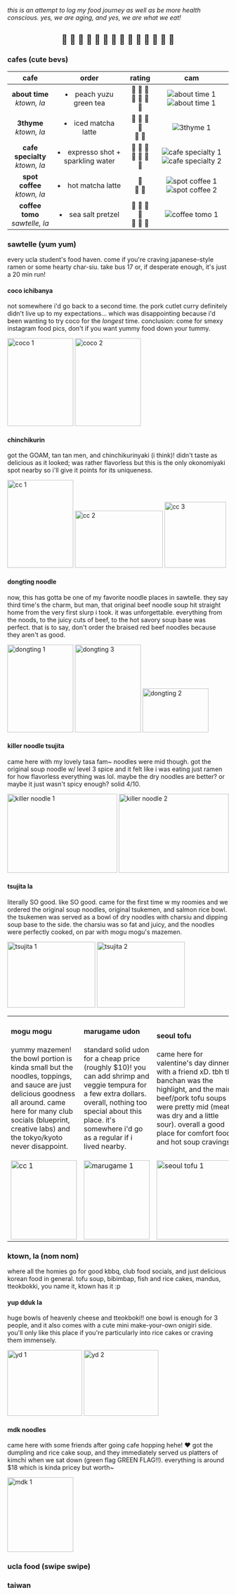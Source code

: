 *this is an attempt to log my food journey as well as be more health conscious. yes, we are aging, and yes, we are what we eat!*

## :fork_and_knife: :apple: :ramen: :rice_ball: :grapes: :fried_shrimp: :shaved_ice: :tropical_drink: :corn: :hamburger: :bento: :cake: :tangerine: :oden:
<style> h2 {text-align: center} </style>

### cafes (cute bevs)
|                  cafe                  |                   order                   |                                   rating                                    |                                                               cam                                                                |
| :------------------------------------: | :---------------------------------------: | :-------------------------------------------------------------------------: | :------------------------------------------------------------------------------------------------------------------------------: |
|   **about time** <br /> *ktown, la*    |       <li>peach yuzu green tea</li>       |            :tea: :tea: :tea: <br /> :book: :book: :book: :book:             |    <img src="/images/food/about_time.png" alt="about time 1" /> <img src="/images/food/about_time2.png" alt="about time 1"/>     |
|    **3thyme**   <br /> *ktown, la*     |        <li>iced matcha latte</li>         |                :tea: :tea: :tea: :tea: <br /> :book: :book:                 |                                       <img src="/images/food/3thyme.png" alt="3thyme 1" />                                       |
| **cafe specialty**  <br /> *ktown, la* | <li>expresso shot + sparkling water </li> |            :tea: :tea: :tea: <br /> :book: :book: :book: :book:             | <img src="/images/food/specialty1.jpg" alt="cafe specialty 1" /><img src="/images/food/specialty2.jpg" alt="cafe specialty 2" /> |
|  **spot coffee**  <br /> *ktown, la*   |        <li>hot matcha latte </li>         |                         :tea: <br /> :book: :book:                          |        <img src="/images/food/spot1.jpg" alt="spot coffee 1" />  <img src="/images/food/spot2.jpg" alt="spot coffee 2" />        |
| **coffee tomo**  <br /> *sawtelle, la* |        <li>sea salt pretzel </li>         | :croissant: :croissant: :croissant: :croissant: <br /> :book: :book: :book: |                                     <img src="/images/food/tomo1.jpg" alt="coffee tomo 1" />                                     |

### sawtelle (yum yum)

every ucla student's food haven. come if you're craving japanese-style ramen or some hearty char-siu. take bus 17 or, if desperate enough, it's just a 20 min run!

#### coco ichibanya
not somewhere i'd go back to a second time. the pork cutlet curry definitely didn't live up to my expectations... which was disappointing because i'd been wanting to try coco for the *longest* time. conclusion: come for smexy instagram food pics, don't if you want yummy food down your tummy.

<img src="/images/food/coco1.png" alt="coco 1" style="width: 150px; height: 200px"/>
<img src="/images/food/coco2.png" alt="coco 2" style="width: 150px; height: 200px"/>

#### chinchikurin
got the GOAM, tan tan men, and chinchikurinyaki (i think)! didn't taste as delicious as it looked; was rather flavorless but this is the only okonomiyaki spot nearby so i'll give it points for its uniqueness.
 
<img src="/images/food/cc1.JPG" alt="cc 1" style="width: 150px; height: 200px"/>
<img src="/images/food/cc2.JPG" alt="cc 2" style="width: 200px; height: 130px"/>
<img src="/images/food/cc3.JPG" alt="cc 3" style="width: 140px; height: 150px"/>

#### dongting noodle
now, this has gotta be one of my favorite noodle places in sawtelle. they say third time's the charm, but man, that original beef noodle soup hit straight home from the very first slurp i took. it was unforgettable. everything from the noods, to the juicy cuts of beef, to the hot savory soup base was perfect. that is to say, don't order the braised red beef noodles because they aren't as good.

<img src="/images/food/braised_beef_noodles.webp" alt="dongting 1" style="width: 150px; height: 200px"/>
 <img src="/images/food/dongting3.png" alt="dongting 3" style="width: 150px; height: 200px"/>
 <img src="/images/food/dongting1.png" alt="dongting 2" style="width: 150px; height: 100px"/>

#### killer noodle tsujita
came here with my lovely tasa fam~ noodles were mid though. got the original soup noodle w/ level 3 spice and it felt like i was eating just ramen for how flavorless everything was lol. maybe the dry noodles are better? or maybe it just wasn't spicy enough? solid 4/10.

<img src="/images/food/killer1.jpg" alt="killer noodle 1" style="width: 250px; height: 180px"/>
<img src="/images/food/killer2.jpg" alt="killer noodle 2" style="width: 250px; height: 180px"/>

#### tsujita la
literally SO good. like SO good. came for the first time w my roomies and we ordered the original soup noodles, original tsukemen, and salmon rice bowl. the tsukemen was served as a bowl of dry noodles with charsiu and dipping soup base to the side. the charsiu was so fat and juicy, and the noodles were perfectly cooked, on par with mogu mogu's mazemen.

<img src="/images/food/tsujita1.png" alt="tsujita 1" style="width: 200px; height: 150px"/>
<img src="/images/food/tsujita2.JPG" alt="tsujita 2" style="width: 200px; height: 150px"/>

<div style="two-column">
<table class="no-border-table">
 <tr>
    <td>
        <h4>mogu mogu</h4>
        <p>yummy mazemen! the bowl portion is kinda small but the noodles, toppings, and sauce are just delicious goodness all around. came here for many club socials (blueprint, creative labs) and the tokyo/kyoto never disappoint.</p>
    </td>
    <td>
        <h4>marugame udon</h4>
        <p>standard solid udon for a cheap price (roughly $10)! you can add shrimp and veggie tempura for a few extra dollars. overall, nothing too special about this place. it's somewhere i'd go as a regular if i lived nearby.</p>
    </td>
    <td>
        <h4>seoul tofu</h4>
        <p>came here for valentine's day dinner with a friend xD. tbh the banchan was the highlight, and the main beef/pork tofu soups were pretty mid (meat was dry and a little sour). overall a good place for comfort food and hot soup cravings!</p>
    </td>
 </tr>
 <tr>
    <td>
        <img src="/images/food/mm1.JPG" alt="cc 1" style="width: 150px; height: 180px"/>
    </td>
    <td>
        <img src="/images/food/marugame1.jpg" alt="marugame 1" style="width: 150px; height: 180px"/>
    </td>
    <td>
        <img src="/images/food/seoultofu.png" alt="seoul tofu 1" style="width: 180px; height: 180px"/>
    </td>
 </tr>
</table>
</div>

### ktown, la (nom nom)
where all the homies go for good kbbq, club food socials, and just delicious korean food in general. tofu soup, bibimbap, fish and rice cakes, mandus, tteokbokki, you name it, ktown has it :p

#### yup dduk la

huge bowls of heavenly cheese and tteokboki!! one bowl is enough for 3 people, and it also comes with a cute mini make-your-own onigiri side. you'll only like this place if you're particularly into rice cakes or craving them immensely.

<img src="/images/food/yd1.JPG" alt="yd 1" style="width: 170px; height: 150px"/>
<img src="/images/food/yd2.JPG" alt="yd 2" style="width: 170px; height: 150px"/>

#### mdk noodles
came here with some friends after going cafe hopping hehe! :heart: got the dumpling and rice cake soup, and they immediately served us platters of kimchi when we sat down (green flag GREEN FLAG!!). everything is around $18 which is kinda pricey but worth~

<img src="/images/food/mdk.png" alt="mdk 1" style="width: 150px; height: 170px"/>

### ucla food (swipe swipe)

### taiwan